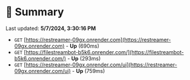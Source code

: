 # 📖 Summary
Last updated: **5/7/2024, 3:30:16 PM**

- `GET` [https://restreamer-09gx.onrender.com](https://restreamer-09gx.onrender.com) - **Up** (690ms)
- `GET` [https://filestreambot-b5k6.onrender.com/](https://filestreambot-b5k6.onrender.com/) - **Up** (293ms)
- `GET` [https://restreamer-09gx.onrender.com/ui](https://restreamer-09gx.onrender.com/ui) - **Up** (759ms)
